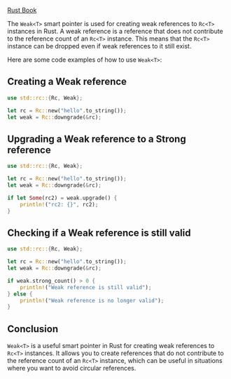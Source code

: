 [Rust Book](https://doc.rust-lang.org/book/ch15-06-reference-cycles.html)

The `Weak<T>` smart pointer is used for creating weak references to `Rc<T>` instances in Rust. A weak reference is a reference that does not contribute to the reference count of an `Rc<T>` instance. This means that the `Rc<T>` instance can be dropped even if weak references to it still exist.

Here are some code examples of how to use `Weak<T>`:

## Creating a Weak reference
```rust
use std::rc::{Rc, Weak};

let rc = Rc::new("hello".to_string());
let weak = Rc::downgrade(&rc);
```

## Upgrading a Weak reference to a Strong reference
```rust
use std::rc::{Rc, Weak};

let rc = Rc::new("hello".to_string());
let weak = Rc::downgrade(&rc);

if let Some(rc2) = weak.upgrade() {
    println!("rc2: {}", rc2);
}
```

## Checking if a Weak reference is still valid
```rust
use std::rc::{Rc, Weak};

let rc = Rc::new("hello".to_string());
let weak = Rc::downgrade(&rc);

if weak.strong_count() > 0 {
    println!("Weak reference is still valid");
} else {
    println!("Weak reference is no longer valid");
}
```

## Conclusion
`Weak<T>` is a useful smart pointer in Rust for creating weak references to `Rc<T>` instances. It allows you to create references that do not contribute to the reference count of an `Rc<T>` instance, which can be useful in situations where you want to avoid circular references.